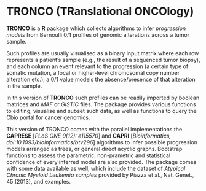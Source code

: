 TRONCO (TRanslational ONCOlogy)
===============================

**TRONCO** is a **R** package which collects algorithms to infer *progression models* from Bernoulli 0/1 profiles of genomic alterations across a tumor sample. 

Such profiles are usually visualised as a binary input matrix where each row represents a patient’s sample (e.g., the result of a sequenced tumor biopsy), and each column an event relevant to the progression (a certain type of somatic mutation, a focal or higher-level chromosomal copy number alteration etc.); a 0/1 value models the absence/presence of that alteration in the sample. 

In this version of **TRONCO** such profiles can be readily imported by boolean matrices and *MAF* or *GISTIC* files. The package provides various functions to editing, visualise and subset such data, as well as functions to query the Cbio portal for cancer genomics. 

This version of TRONCO comes with the parallel implementations the **CAPRESE**  [*PLoS ONE 9(12): e115570*] and **CAPRI** [*Bioinformatics, doi:10.1093/bioinformatics/btv296*] algorithms to infer possible progression models arranged as trees, or general direct acyclic graphs. Bootstrap functions to assess the parametric, non-prametric and statistical confidence of every inferred model are also provided. The package comes with some data available as well, which include the dataset of *Atypical Chronic Myeloid Leukemia samples* provided by Piazza et al., Nat. Genet., 45 (2013), and examples.
